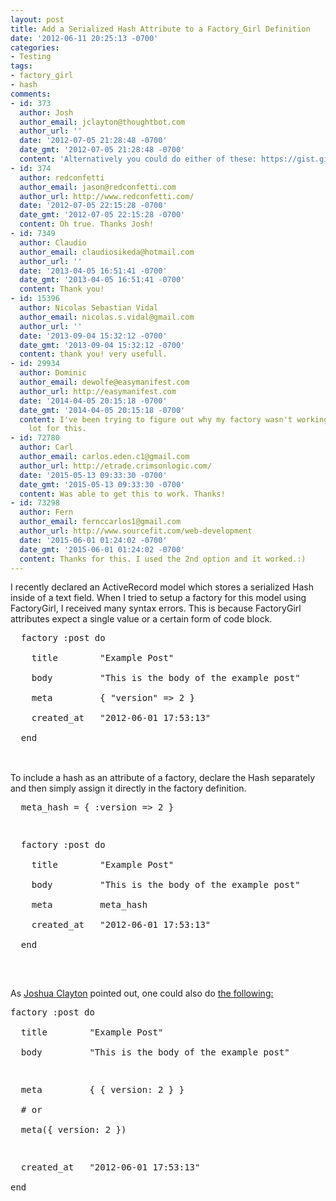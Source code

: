 ```yaml
---
layout: post
title: Add a Serialized Hash Attribute to a Factory_Girl Definition
date: '2012-06-11 20:25:13 -0700'
categories:
- Testing
tags:
- factory_girl
- hash
comments:
- id: 373
  author: Josh
  author_email: jclayton@thoughtbot.com
  author_url: ''
  date: '2012-07-05 21:28:48 -0700'
  date_gmt: '2012-07-05 21:28:48 -0700'
  content: 'Alternatively you could do either of these: https://gist.github.com/3056591'
- id: 374
  author: redconfetti
  author_email: jason@redconfetti.com
  author_url: http://www.redconfetti.com/
  date: '2012-07-05 22:15:28 -0700'
  date_gmt: '2012-07-05 22:15:28 -0700'
  content: Oh true. Thanks Josh!
- id: 7349
  author: Claudio
  author_email: claudiosikeda@hotmail.com
  author_url: ''
  date: '2013-04-05 16:51:41 -0700'
  date_gmt: '2013-04-05 16:51:41 -0700'
  content: Thank you!
- id: 15396
  author: Nicolas Sebastian Vidal
  author_email: nicolas.s.vidal@gmail.com
  author_url: ''
  date: '2013-09-04 15:32:12 -0700'
  date_gmt: '2013-09-04 15:32:12 -0700'
  content: thank you! very usefull.
- id: 29934
  author: Dominic
  author_email: dewolfe@easymanifest.com
  author_url: http://easymanifest.com
  date: '2014-04-05 20:15:18 -0700'
  date_gmt: '2014-04-05 20:15:18 -0700'
  content: I've been trying to figure out why my factory wasn't working..Thanks a
    lot for this.
- id: 72780
  author: Carl
  author_email: carlos.eden.c1@gmail.com
  author_url: http://etrade.crimsonlogic.com/
  date: '2015-05-13 09:33:30 -0700'
  date_gmt: '2015-05-13 09:33:30 -0700'
  content: Was able to get this to work. Thanks!
- id: 73298
  author: Fern
  author_email: fernccarlos1@gmail.com
  author_url: http://www.sourcefit.com/web-development
  date: '2015-06-01 01:24:02 -0700'
  date_gmt: '2015-06-01 01:24:02 -0700'
  content: Thanks for this. I used the 2nd option and it worked.:)
---
```

<p>I recently declared an ActiveRecord model which stores a serialized Hash inside of a text field. When I tried to setup a factory for this model using FactoryGirl, I received many syntax errors. This is because FactoryGirl attributes expect a single value or a certain form of code block.</p>
<pre class="brush:rails">  factory :post do<br />
    title        "Example Post"<br />
    body         "This is the body of the example post"<br />
    meta         { "version" => 2 }<br />
    created_at   "2012-06-01 17:53:13"<br />
  end<br />
</pre><br />
To include a hash as an attribute of a factory, declare the Hash separately and then simply assign it directly in the factory definition.</p>
<pre class="brush:rails">  meta_hash = { :version => 2 }</p>
<p>  factory :post do<br />
    title        "Example Post"<br />
    body         "This is the body of the example post"<br />
    meta         meta_hash<br />
    created_at   "2012-06-01 17:53:13"<br />
  end<br />
</pre><br />
As <a href="https://github.com/joshuaclayton" target="_blank">Joshua Clayton</a> pointed out, one could also do <a href="https://gist.github.com/joshuaclayton/3056591" target="_blank">the following:</a></p>
<pre class="brush:rails">factory :post do<br />
  title        "Example Post"<br />
  body         "This is the body of the example post"</p>
<p>  meta         { { version: 2 } }<br />
  # or<br />
  meta({ version: 2 })</p>
<p>  created_at   "2012-06-01 17:53:13"<br />
end<br />
</pre></p>
